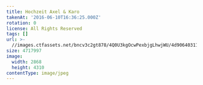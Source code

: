 ```yaml
---
title: Hochzeit Axel & Karo
takenAt: '2016-06-10T16:36:25.000Z'
rotation: 0
license: All Rights Reserved
tags: []
url: >-
  //images.ctfassets.net/bncv3c2gt878/4Q0U3kgOcwPexbjgLhwjWU/4d90640311d2eec1b660953c331231ee/hochzeit-axel--karo_28178362435_o
size: 4717997
image:
  width: 2868
  height: 4310
contentType: image/jpeg
---
```


